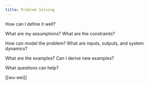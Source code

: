 ```yaml
---
title: Problem Solving
---
```


How can I define it well? 

What are my assumptions? What are the constraints? 

How can model the problem? What are inputs, outputs, and system dynamics? 

What are the examples? Can I derive new examples? 

What questions can help? 

[[wu-wei]]
